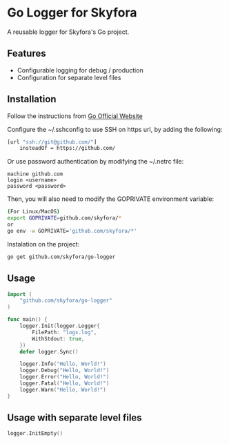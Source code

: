# Go Logger for Skyfora

A reusable logger for Skyfora's Go project.

## Features

- Configurable logging for debug / production
- Configuration for separate level files

## Installation

Follow the instructions from [Go Official Website](https://go.dev/doc/faq#git_https)

Configure the ~/.sshconfig to use SSH on https url, by adding the following:

```bash
[url "ssh://git@github.com/"]
    insteadOf = https://github.com/
```

Or use password authentication by modifying the ~/.netrc file:

```
machine github.com
login <username>
password <password>
```

Then, you will also need to modify the GOPRIVATE environment variable:

```bash
(For Linux/MacOS)
export GOPRIVATE=github.com/skyfora/*
or
go env -w GOPRIVATE='github.com/skyfora/*'
```

Instalation on the project:

```bash
go get github.com/skyfora/go-logger
```

## Usage

```go
import (
    "github.com/skyfora/go-logger"
)

func main() {
    logger.Init(logger.Logger{
        FilePath: "logs.log",
        WithStdout: true,
    })
    defer logger.Sync()

    logger.Info("Hello, World!")
    logger.Debug("Hello, World!")
    logger.Error("Hello, World!")
    logger.Fatal("Hello, World!")
    logger.Warn("Hello, World!")
}
```

## Usage with separate level files

```go
logger.InitEmpty()
```
